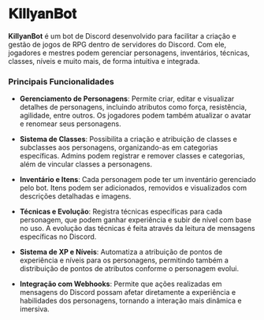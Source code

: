 # 𝐊𝐢𝐥𝐥𝐲𝐚𝐧𝐁𝐨𝐭

**KillyanBot** é um bot de Discord desenvolvido para facilitar a criação e gestão de jogos de RPG dentro de servidores do Discord. Com ele, jogadores e mestres podem gerenciar personagens, inventários, técnicas, classes, níveis e muito mais, de forma intuitiva e integrada.

### Principais Funcionalidades

- **Gerenciamento de Personagens**: Permite criar, editar e visualizar detalhes de personagens, incluindo atributos como força, resistência, agilidade, entre outros. Os jogadores podem também atualizar o avatar e renomear seus personagens.

- **Sistema de Classes**: Possibilita a criação e atribuição de classes e subclasses aos personagens, organizando-as em categorias específicas. Admins podem registrar e remover classes e categorias, além de vincular classes a personagens.

- **Inventário e Itens**: Cada personagem pode ter um inventário gerenciado pelo bot. Itens podem ser adicionados, removidos e visualizados com descrições detalhadas e imagens.

- **Técnicas e Evolução**: Registra técnicas específicas para cada personagem, que podem ganhar experiência e subir de nível com base no uso. A evolução das técnicas é feita através da leitura de mensagens específicas no Discord.

- **Sistema de XP e Níveis**: Automatiza a atribuição de pontos de experiência e níveis para os personagens, permitindo também a distribuição de pontos de atributos conforme o personagem evolui.

- **Integração com Webhooks**: Permite que ações realizadas em mensagens do Discord possam afetar diretamente a experiência e habilidades dos personagens, tornando a interação mais dinâmica e imersiva.


